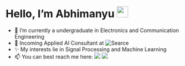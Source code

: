 <h1> Hello, I’m Abhimanyu <img src="https://raw.githubusercontent.com/MartinHeinz/MartinHeinz/master/wave.gif" width="30px"> </h1>

- 🤠 I’m currently a undergraduate in Electronics and Communication Engineering
- 💸 Incoming Applied AI Consultant at ![Searce](https://www.searce.com/) 
- ✨ My interests lie in Signal Processing and Machine Learning
- 📫 You can best reach me here: <a href = "mailto:abhimanyuborthakur@gmail.com"><img src="https://img.shields.io/badge/-Gmail-%23333?style=for-the-badge&logo=gmail&logoColor=white" target="_blank"></a> <a href="https://www.linkedin.com/in/abhimanyu-borthakur-2a573b192/" target="_blank"><img src="https://img.shields.io/badge/-LinkedIn-%230077B5?style=for-the-badge&logo=linkedin&logoColor=white" target="_blank"></a>
 

<!--
**abhimanyu911/abhimanyu911** is a ✨ _special_ ✨ repository because its `README.md` (this file) appears on your GitHub profile.
-->
